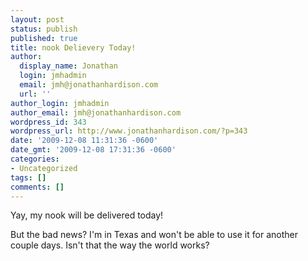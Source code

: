 ```yaml
---
layout: post
status: publish
published: true
title: nook Delievery Today!
author:
  display_name: Jonathan
  login: jmhadmin
  email: jmh@jonathanhardison.com
  url: ''
author_login: jmhadmin
author_email: jmh@jonathanhardison.com
wordpress_id: 343
wordpress_url: http://www.jonathanhardison.com/?p=343
date: '2009-12-08 11:31:36 -0600'
date_gmt: '2009-12-08 17:31:36 -0600'
categories:
- Uncategorized
tags: []
comments: []
---
```

<p>Yay, my nook will be delivered today!</p>
<p>But the bad news? I'm in Texas and won't be able to use it for another couple days. Isn't that the way the world works?</p>
